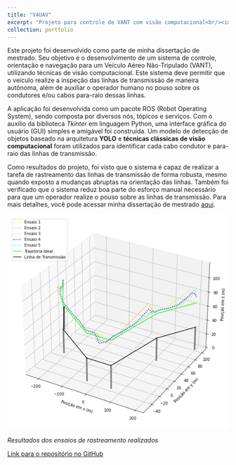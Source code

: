 ```yaml
---
title: "V4UAV"
excerpt: "Projeto para controle de VANT com visão computacional<br/><img src='/images/v4uav.jpg'>"
collection: portfolio
---
```


Este projeto foi desenvolvido como parte de minha dissertação de mestrado. Seu objetivo é o desenvolvimento de um sistema de controle, orientação e navegação para um Veículo Aéreo Não-Tripulado (VANT), utilizando técnicas de visão computacional. Este sistema deve permitir que o veículo realize a inspeção das linhas de transmissão de maneira autônoma, além de auxiliar o operador humano no pouso sobre os condutores e/ou cabos para-raio dessas linhas.

A aplicação foi desenvolvida como um pacote ROS (Robot Operating System), sendo composta por diversos nós, tópicos e serviços. Com o auxílio da biblioteca *Tkinter* em linguagem Python, uma interface gráfica do usuário (GUI) simples e amigável foi construída. Um modelo de detecção de objetos baseado na arquitetura **YOLO** e **técnicas clássicas de visão computacional** foram utilizados para identificar cada cabo condutor e para-raio das linhas de transmissão.

Como resultados do projeto, foi visto que o sistema é capaz de realizar a tarefa de rastreamento das linhas de transmissão de forma robusta, mesmo quando exposto a mudanças abruptas na orientação das linhas. Também foi verificado que o sistema reduz boa parte do esforço manual necessário para que um operador realize o pouso sobre as linhas de transmissão. Para mais detalhes, você pode acessar minha dissertação de mestrado [aqui](https://drive.google.com/file/d/12A0chRwYH55cX5iv-3A38wMTLE6BZa7J/view).

![v4uav](/images/v4uav-picture-1.png)

*Resultados dos ensaios de rastreamento realizados*

[Link para o repositório no GitHub](https://github.com/lcfdiniz/v4uav)
